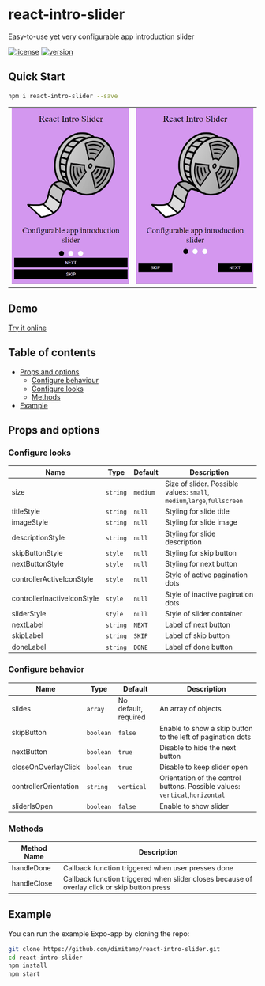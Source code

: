 <h1>react-intro-slider</h1>

<p>Easy-to-use yet very configurable app introduction slider</p>

[![license](https://img.shields.io/github/license/dimitamp/react-intro-slider.svg)](./LICENSE)
[![version](https://img.shields.io/github/package-json/v/dimitamp/react-intro-slider.svg)](https://github.com/dimitamp/react-intro-slider)


## Quick Start

```sh
npm i react-intro-slider --save
```
| | |
|-|-|
![Slider With Vertical Controller gif](images/Vertical-Controller.gif) | ![Slider with Horizontal Controller gif](images/Horizontal-Controller.gif)

## Demo

<a href="https://codesandbox.io/embed/cocky-voice-l8ti1"> Try it online</a>

## Table of contents
  * [Props and options](#props-and-options)
    * [Configure behaviour](#configure-behaviour)
    * [Configure looks](#configure-looks)
    * [Methods](#methods)
  * [Example](#example)
 

<h2>Props and options</h2>

### Configure looks

Name                       | Type       | Default                   | Description
---------------------------|------------|---------------------------|--------------
size                       | `string`   | `medium`                  | Size of slider. Possible values: `small`, `medium`,`large`,`fullscreen`
titleStyle                 | `string`   | `null`                    | Styling for slide title
imageStyle                 | `string`   | `null`                    | Styling for slide image
descriptionStyle           | `string`   | `null`                    | Styling for slide description
skipButtonStyle            | `style`    | `null`                    | Styling for skip button
nextButtonStyle            | `style`    | `null`                    | Styling for next button
controllerActiveIconStyle  | `style`    | `null`                    | Style of active pagination dots
controllerInactiveIconStyle| `style`    | `null`                    | Style of inactive pagination dots
sliderStyle                | `style`    | `null`                    | Style of slider container
nextLabel                  | `string`   | `NEXT`                    | Label of next button
skipLabel                  | `string`   | `SKIP`                    | Label of skip button
doneLabel                  | `string`   | `DONE`                    | Label of done button


### Configure behavior

Name                  | Type       | Default                   | Description
----------------------|------------|---------------------------|--------------
slides                | `array`    | No default, required      | An array of objects 
skipButton            | `boolean`  | `false`                   | Enable to show a skip button to the left of pagination dots 
nextButton            | `boolean`  | `true`                    | Disable to hide the next button
closeOnOverlayClick   | `boolean`  | `true`                    | Disable to keep slider open 
controllerOrientation | `string`   | `vertical`                | Orientation of the control buttons. Possible values: `vertical`,`horizontal`
sliderIsOpen          | `boolean`  | `false`                   | Enable to show slider 

### Methods
Method Name | Description
------------|----------------
handleDone  | Callback function triggered when user presses done
handleClose | Callback function triggered when slider closes because of overlay click or skip button press



<h2>Example</h2>

You can run the example Expo-app by cloning the repo:


```sh
git clone https://github.com/dimitamp/react-intro-slider.git
cd react-intro-slider 
npm install
npm start 
```
